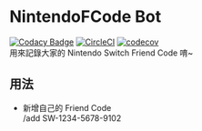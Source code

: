 # NintendoFCode Bot  
[![Codacy Badge](https://api.codacy.com/project/badge/Grade/bb6a01e4083d46008f304877f8a836b6)](https://www.codacy.com/manual/tasi788/NintendoFCdoe-Bot?utm_source=github.com&amp;utm_medium=referral&amp;utm_content=tasi788/NintendoFCdoe-Bot&amp;utm_campaign=Badge_Grade) [![CircleCI](https://circleci.com/gh/tasi788/NintendoFCdoe-Bot.svg?style=svg)](https://circleci.com/gh/tasi788/NintendoFCdoe-Bot) [![codecov](https://codecov.io/gh/tasi788/NintendoFCdoe-Bot/branch/master/graph/badge.svg)](https://codecov.io/gh/tasi788/NintendoFCdoe-Bot)  
用來記錄大家的 Nintendo Switch Friend Code 唷~  

## 用法  
- 新增自己的 Friend Code  
  /add SW-1234-5678-9102